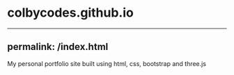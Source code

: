 # colbycodes.github.io
----------------------
permalink: /index.html
----------------------
My personal portfolio site built using html, css, bootstrap and three.js
